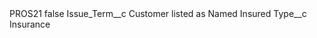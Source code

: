 <?xml version="1.0" encoding="UTF-8"?>
<CustomMetadata xmlns="http://soap.sforce.com/2006/04/metadata" xmlns:xsi="http://www.w3.org/2001/XMLSchema-instance" xmlns:xsd="http://www.w3.org/2001/XMLSchema">
    <label>PROS21</label>
    <protected>false</protected>
    <values>
        <field>Issue_Term__c</field>
        <value xsi:type="xsd:string">Customer listed as Named Insured</value>
    </values>
    <values>
        <field>Type__c</field>
        <value xsi:type="xsd:string">Insurance</value>
    </values>
</CustomMetadata>
